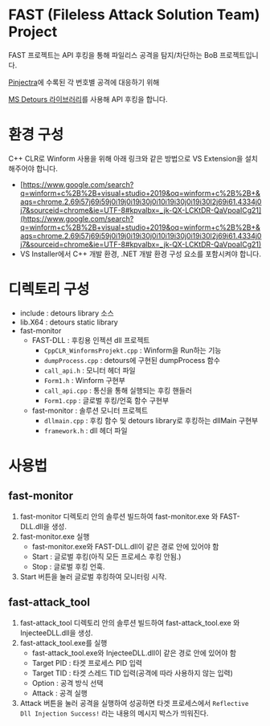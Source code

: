 # FAST (Fileless Attack Solution Team) Project

FAST 프로젝트는 API 후킹을 통해 파일리스 공격을 탐지/차단하는 BoB 프로젝트입니다.

[Pinjectra](https://github.com/SafeBreach-Labs/pinjectra)에 수록된 각 번호별 공격에 대응하기 위해

[MS Detours 라이브러리](https://github.com/microsoft/Detours)를 사용해 API 후킹을 합니다.

# 환경 구성

C++ CLR로 Winform 사용을 위해 아래 링크와 같은 방법으로 VS Extension을 설치해주어야 합니다.

- [https://www.google.com/search?q=winform+c%2B%2B+visual+studio+2019&oq=winform+c%2B%2B+&aqs=chrome.2.69i57j69i59j0i19j0i19i30j0i10i19i30j0i19i30l2j69i61.4334j0j7&sourceid=chrome&ie=UTF-8#kpvalbx=_jk-QX-LCKtDR-QaVpoaICg21](https://www.google.com/search?q=winform+c%2B%2B+visual+studio+2019&oq=winform+c%2B%2B+&aqs=chrome.2.69i57j69i59j0i19j0i19i30j0i10i19i30j0i19i30l2j69i61.4334j0j7&sourceid=chrome&ie=UTF-8#kpvalbx=_jk-QX-LCKtDR-QaVpoaICg21)
- VS Installer에서 C++ 개발 환경, .NET 개발 환경 구성 요소를 포함시켜야 합니다.

# 디렉토리 구성

- include : detours library 소스
- lib.X64 : detours static library
- fast-monitor
    - FAST-DLL : 후킹용 인젝션 dll 프로젝트
        - `CppCLR_WinformsProjekt.cpp` : Winform을 Run하는 기능
        - `dumpProcess.cpp` : detours에 구현된 dumpProcess 함수
        - `call_api.h` : 모니터 헤더 파일
        - `Form1.h` : Winform 구현부
        - `call_api.cpp` : 통신을 통해 실행되는 후킹 핸들러
        - `Form1.cpp` : 글로벌 후킹/언훅 함수 구현부
    - fast-monitor : 솔루션 모니터 프로젝트
        - `dllmain.cpp` : 후킹 함수 및 detours library로 후킹하는 dllMain 구현부
        - `framework.h` : dll 헤더 파일

# 사용법

## fast-monitor

1. fast-monitor 디렉토리 안의 솔루션 빌드하여 fast-monitor.exe 와 FAST-DLL.dll을 생성.
2. fast-monitor.exe 실행
    - fast-monitor.exe와 FAST-DLL.dll이 같은 경로 안에 있어야 함
    - Start : 글로벌 후킹(아직 모든 프로세스 후킹 안됨.)
    - Stop : 글로벌 후킹 언훅.
3. Start 버튼을 눌러 글로벌 후킹하여 모니터링 시작.

## fast-attack_tool

1. fast-attack_tool 디렉토리 안의 솔루션 빌드하여 fast-attack_tool.exe 와 InjecteeDLL.dll을 생성.
2. fast-attack_tool.exe를 실행
    - fast-attack_tool.exe와 InjecteeDLL.dll이 같은 경로 안에 있어야 함
    - Target PID : 타겟 프로세스 PID 입력
    - Target TID : 타겟 스레드 TID 입력(공격에 따라 사용하지 않는 입력)
    - Option : 공격 방식 선택
    - Attack : 공격 실행
3. Attack 버튼을 눌러 공격을 실행하여 성공하면 타겟 프로세스에서 `Reflective Dll Injection Success!` 라는 내용의 메시지 박스가 띄워진다.